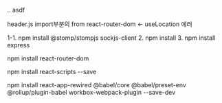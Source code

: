 ..
asdf


header.js
import부분의 from react-router-dom <- useLocation 에러


1-1. npm install @stomp/stompjs sockjs-client
2. npm install 
3. npm install express

npm install react-router-dom

npm install react-scripts --save

npm install react-app-rewired @babel/core @babel/preset-env @rollup/plugin-babel workbox-webpack-plugin --save-dev
